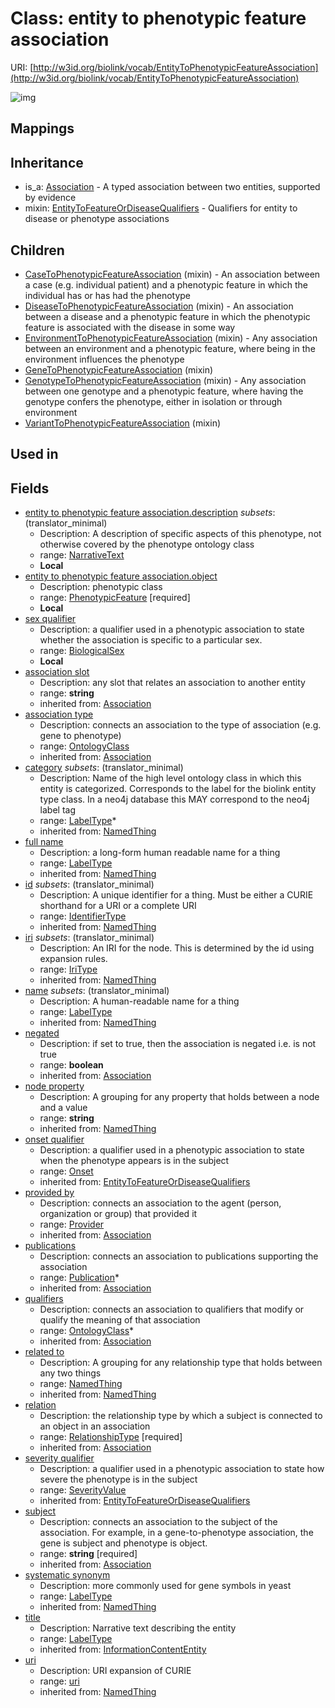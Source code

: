 # Class: entity to phenotypic feature association




URI: [http://w3id.org/biolink/vocab/EntityToPhenotypicFeatureAssociation](http://w3id.org/biolink/vocab/EntityToPhenotypicFeatureAssociation)

![img](http://yuml.me/diagram/nofunky;dir:TB/class/\[EntityToPhenotypicFeatureAssociation|description:narrative_text%20%3F;id(i):identifier_type%20%3F;name(i):label_type%20%3F;category(i):label_type%20*;uri(i):uri%20%3F;node_property(i):string%20%3F;iri(i):iri_type%20%3F;full_name(i):label_type%20%3F;systematic_synonym(i):label_type%20%3F;title(i):label_type%20%3F;subject(i):string;negated(i):boolean%20%3F;association_slot(i):string%20%3F]-%20provided%20by(i)%20%3F>\[Provider],%20\[EntityToPhenotypicFeatureAssociation]-%20publications(i)%20*>\[Publication],%20\[EntityToPhenotypicFeatureAssociation]-%20qualifiers(i)%20*>\[OntologyClass],%20\[EntityToPhenotypicFeatureAssociation]-%20relation(i)>\[RelationshipType],%20\[EntityToPhenotypicFeatureAssociation]-%20association%20type(i)%20%3F>\[OntologyClass],%20\[EntityToPhenotypicFeatureAssociation]-%20related%20to(i)%20%3F>\[NamedThing],%20\[EntityToPhenotypicFeatureAssociation]-%20onset%20qualifier(i)%20%3F>\[Onset],%20\[EntityToPhenotypicFeatureAssociation]-%20severity%20qualifier(i)%20%3F>\[SeverityValue],%20\[EntityToPhenotypicFeatureAssociation]-%20object>\[PhenotypicFeature],%20\[EntityToPhenotypicFeatureAssociation]-%20sex%20qualifier%20%3F>\[BiologicalSex],%20\[EntityToPhenotypicFeatureAssociation]uses%20-.->\[EntityToFeatureOrDiseaseQualifiers],%20\[VariantToPhenotypicFeatureAssociation]uses%20-.->\[EntityToPhenotypicFeatureAssociation],%20\[GenotypeToPhenotypicFeatureAssociation]uses%20-.->\[EntityToPhenotypicFeatureAssociation],%20\[GeneToPhenotypicFeatureAssociation]uses%20-.->\[EntityToPhenotypicFeatureAssociation],%20\[EnvironmentToPhenotypicFeatureAssociation]uses%20-.->\[EntityToPhenotypicFeatureAssociation],%20\[DiseaseToPhenotypicFeatureAssociation]uses%20-.->\[EntityToPhenotypicFeatureAssociation],%20\[CaseToPhenotypicFeatureAssociation]uses%20-.->\[EntityToPhenotypicFeatureAssociation],%20\[Association]^-\[EntityToPhenotypicFeatureAssociation])
## Mappings

## Inheritance

 *  is_a: [Association](Association.md) - A typed association between two entities, supported by evidence
 *  mixin: [EntityToFeatureOrDiseaseQualifiers](EntityToFeatureOrDiseaseQualifiers.md) - Qualifiers for entity to disease or phenotype associations
## Children

 * [CaseToPhenotypicFeatureAssociation](CaseToPhenotypicFeatureAssociation.md) (mixin)  - An association between a case (e.g. individual patient) and a phenotypic feature in which the individual has or has had the phenotype
 * [DiseaseToPhenotypicFeatureAssociation](DiseaseToPhenotypicFeatureAssociation.md) (mixin)  - An association between a disease and a phenotypic feature in which the phenotypic feature is associated with the disease in some way
 * [EnvironmentToPhenotypicFeatureAssociation](EnvironmentToPhenotypicFeatureAssociation.md) (mixin)  - Any association between an environment and a phenotypic feature, where being in the environment influences the phenotype
 * [GeneToPhenotypicFeatureAssociation](GeneToPhenotypicFeatureAssociation.md) (mixin) 
 * [GenotypeToPhenotypicFeatureAssociation](GenotypeToPhenotypicFeatureAssociation.md) (mixin)  - Any association between one genotype and a phenotypic feature, where having the genotype confers the phenotype, either in isolation or through environment
 * [VariantToPhenotypicFeatureAssociation](VariantToPhenotypicFeatureAssociation.md) (mixin) 
## Used in

## Fields

 * [entity to phenotypic feature association.description](entity_to_phenotypic_feature_association_description.md) *subsets*: (translator_minimal)
    * Description: A description of specific aspects of this phenotype, not otherwise covered by the phenotype ontology class
    * range: [NarrativeText](NarrativeText.md)
    * __Local__
 * [entity to phenotypic feature association.object](entity_to_phenotypic_feature_association_object.md)
    * Description: phenotypic class
    * range: [PhenotypicFeature](PhenotypicFeature.md) [required]
    * __Local__
 * [sex qualifier](sex_qualifier.md)
    * Description: a qualifier used in a phenotypic association to state whether the association is specific to a particular sex.
    * range: [BiologicalSex](BiologicalSex.md)
    * __Local__
 * [association slot](association_slot.md)
    * Description: any slot that relates an association to another entity
    * range: **string**
    * inherited from: [Association](Association.md)
 * [association type](association_type.md)
    * Description: connects an association to the type of association (e.g. gene to phenotype)
    * range: [OntologyClass](OntologyClass.md)
    * inherited from: [Association](Association.md)
 * [category](category.md) *subsets*: (translator_minimal)
    * Description: Name of the high level ontology class in which this entity is categorized. Corresponds to the label for the biolink entity type class. In a neo4j database this MAY correspond to the neo4j label tag
    * range: [LabelType](LabelType.md)*
    * inherited from: [NamedThing](NamedThing.md)
 * [full name](full_name.md)
    * Description: a long-form human readable name for a thing
    * range: [LabelType](LabelType.md)
    * inherited from: [NamedThing](NamedThing.md)
 * [id](id.md) *subsets*: (translator_minimal)
    * Description: A unique identifier for a thing. Must be either a CURIE shorthand for a URI or a complete URI
    * range: [IdentifierType](IdentifierType.md)
    * inherited from: [NamedThing](NamedThing.md)
 * [iri](iri.md) *subsets*: (translator_minimal)
    * Description: An IRI for the node. This is determined by the id using expansion rules.
    * range: [IriType](IriType.md)
    * inherited from: [NamedThing](NamedThing.md)
 * [name](name.md) *subsets*: (translator_minimal)
    * Description: A human-readable name for a thing
    * range: [LabelType](LabelType.md)
    * inherited from: [NamedThing](NamedThing.md)
 * [negated](negated.md)
    * Description: if set to true, then the association is negated i.e. is not true
    * range: **boolean**
    * inherited from: [Association](Association.md)
 * [node property](node_property.md)
    * Description: A grouping for any property that holds between a node and a value
    * range: **string**
    * inherited from: [NamedThing](NamedThing.md)
 * [onset qualifier](onset_qualifier.md)
    * Description: a qualifier used in a phenotypic association to state when the phenotype appears is in the subject
    * range: [Onset](Onset.md)
    * inherited from: [EntityToFeatureOrDiseaseQualifiers](EntityToFeatureOrDiseaseQualifiers.md)
 * [provided by](provided_by.md)
    * Description: connects an association to the agent (person, organization or group) that provided it
    * range: [Provider](Provider.md)
    * inherited from: [Association](Association.md)
 * [publications](publications.md)
    * Description: connects an association to publications supporting the association
    * range: [Publication](Publication.md)*
    * inherited from: [Association](Association.md)
 * [qualifiers](qualifiers.md)
    * Description: connects an association to qualifiers that modify or qualify the meaning of that association
    * range: [OntologyClass](OntologyClass.md)*
    * inherited from: [Association](Association.md)
 * [related to](related_to.md)
    * Description: A grouping for any relationship type that holds between any two things
    * range: [NamedThing](NamedThing.md)
    * inherited from: [NamedThing](NamedThing.md)
 * [relation](relation.md)
    * Description: the relationship type by which a subject is connected to an object in an association
    * range: [RelationshipType](RelationshipType.md) [required]
    * inherited from: [Association](Association.md)
 * [severity qualifier](severity_qualifier.md)
    * Description: a qualifier used in a phenotypic association to state how severe the phenotype is in the subject
    * range: [SeverityValue](SeverityValue.md)
    * inherited from: [EntityToFeatureOrDiseaseQualifiers](EntityToFeatureOrDiseaseQualifiers.md)
 * [subject](subject.md)
    * Description: connects an association to the subject of the association. For example, in a gene-to-phenotype association, the gene is subject and phenotype is object.
    * range: **string** [required]
    * inherited from: [Association](Association.md)
 * [systematic synonym](systematic_synonym.md)
    * Description: more commonly used for gene symbols in yeast
    * range: [LabelType](LabelType.md)
    * inherited from: [NamedThing](NamedThing.md)
 * [title](title.md)
    * Description: Narrative text describing the entity
    * range: [LabelType](LabelType.md)
    * inherited from: [InformationContentEntity](InformationContentEntity.md)
 * [uri](uri.md)
    * Description: URI expansion of CURIE
    * range: [uri](uri.md)
    * inherited from: [NamedThing](NamedThing.md)

